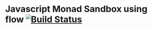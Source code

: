Javascript Monad Sandbox using flow [![Build Status][travis-badge]][travis-url]
==============================

[travis-badge]: https://travis-ci.org/namikingsoft/monad-js-sandbox.svg?branch=master
[travis-url]: https://travis-ci.org/namikingsoft/monad-js-sandbox
